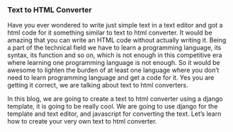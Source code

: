 ### Text to HTML Converter

Have you ever wondered to write just simple text in a text editor and got a html code for
it something similar to text to html converter. It would be amazing that you can write
an HTML code without actually
writing it. Being a part of the technical field we have to learn a programming language,
its syntax, its function and so
on, which is not enough in this competitive era where learning one programming language is
not enough. So it would be
awesome to lighten the burden of at least one language where you don’t need to learn
programming language and get a code
for it. Yes you are getting it correct, we are talking about text to html converters.

In this blog, we are going to create a text to html converter using a django template, it
is going to be really cool. We
are going to use django for the template and text editor, and javascript for converting
the text.
Let’s learn how to create your very own text to html converter.
